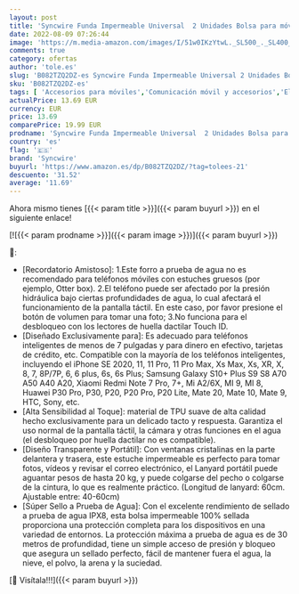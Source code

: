 ```yaml
---
layout: post
title: 'Syncwire Funda Impermeable Universal  2 Unidades Bolsa para móvil estanca a Prueba de Agua IPX8 para iPhone 13/13 Pro Max/12/12 Pro Max/11/XR/XS Max/8P  Xiaomi Note 9  Galaxy S21  Huawei'
date: 2022-08-09 07:26:44
image: 'https://m.media-amazon.com/images/I/51w0IKzYtwL._SL500_._SL400_.jpg'
comments: true
category: ofertas
author: 'tole.es'
slug: 'B082TZQ2DZ-es Syncwire Funda Impermeable Universal 2 Unidades Bolsa para...'
sku: 'B082TZQ2DZ-es'
tags: [ 'Accesorios para móviles','Comunicación móvil y accesorios','Electrónica','Fundas y carcasas para teléfonos móviles','iphone','syncwire','🇪🇸', ]
actualPrice: 13.69 EUR
currency: EUR
price: 13.69
comparePrice: 19.99 EUR
prodname: 'Syncwire Funda Impermeable Universal  2 Unidades Bolsa para móvil estanca a Prueba de Agua IPX8 para iPhone 13/13 Pro Max/12/12 Pro Max/11/XR/XS Max/8P  Xiaomi Note 9  Galaxy S21  Huawei'
country: 'es'
flag: '🇪🇸'
brand: 'Syncwire'
buyurl: 'https://www.amazon.es/dp/B082TZQ2DZ/?tag=tolees-21'
descuento: '31.52'
average: '11.69'
---
```


Ahora mismo tienes [{{< param title >}}]({{< param buyurl >}}) en el siguiente enlace!

[![{{< param prodname >}}]({{< param image >}})]({{< param buyurl >}})

🔎:

- [Recordatorio Amistoso]: 1.Este forro a prueba de agua no es recomendado para teléfonos móviles con estuches gruesos (por ejemplo, Otter box). 2.El teléfono puede ser afectado por la presión hidráulica bajo ciertas profundidades de agua, lo cual afectará el funcionamiento de la pantalla táctil. En este caso, por favor presione el botón de volumen para tomar una foto; 3.No funciona para el desbloqueo con los lectores de huella dactilar Touch ID.
- [Diseñado Exclusivamente para]: Es adecuado para teléfonos inteligentes de menos de 7 pulgadas y para dinero en efectivo, tarjetas de crédito, etc. Compatible con la mayoría de los teléfonos inteligentes, incluyendo el iPhone SE 2020, 11, 11 Pro, 11 Pro Max, Xs Max, Xs, XR, X, 8, 7, 8P/7P, 6, 6 plus, 6s, 6s Plus; Samsung Galaxy S10+ Plus S9 S8 A70 A50 A40 A20, Xiaomi Redmi Note 7 Pro, 7+, Mi A2/6X, MI 9, MI 8, Huawei P30 Pro, P30, P20, P20 Pro, P20 Lite, Mate 20, Mate 10, Mate 9, HTC, Sony, etc.
- [Alta Sensibilidad al Toque]: material de TPU suave de alta calidad hecho exclusivamente para un delicado tacto y respuesta. Garantiza el uso normal de la pantalla táctil, la cámara y otras funciones en el agua (el desbloqueo por huella dactilar no es compatible).
- [Diseño Transparente y Portátil]: Con ventanas cristalinas en la parte delantera y trasera, este estuche impermeable es perfecto para tomar fotos, vídeos y revisar el correo electrónico, el Lanyard portátil puede aguantar pesos de hasta 20 kg, y puede colgarse del pecho o colgarse de la cintura, lo que es realmente práctico. (Longitud de lanyard: 60cm. Ajustable entre: 40-60cm)
- [Súper Sello a Prueba de Agua]: Con el excelente rendimiento de sellado a prueba de agua IPX8, esta bolsa impermeable 100% sellada proporciona una protección completa para los dispositivos en una variedad de entornos. La protección máxima a prueba de agua es de 30 metros de profundidad, tiene un simple acceso de presión y bloqueo que asegura un sellado perfecto, fácil de mantener fuera el agua, la nieve, el polvo, la arena y la suciedad.

[🛒 Visítala!!!]({{< param buyurl >}})
